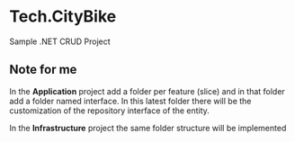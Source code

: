 # Tech.CityBike
Sample .NET CRUD Project

## Note for me

In the **Application** project add a folder per feature (slice) and in that folder add a folder named interface. In this latest folder there will be the customization of the repository interface of the entity.

In the **Infrastructure** project the same folder structure will be implemented 
